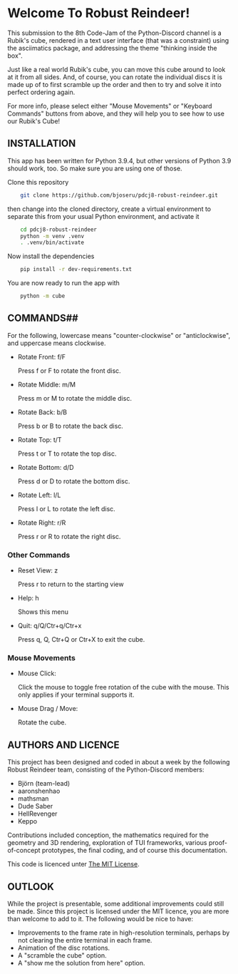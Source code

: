 # Welcome To Robust Reindeer! #

This submission to the 8th Code-Jam of the Python-Discord channel is a
Rubik's cube, rendered in a text user interface (that was a
constraint) using the asciimatics package, and addressing the theme
"thinking inside the box".

Just like a real world Rubik's cube, you can move this cube around to
look at it from all sides. And, of course, you can rotate the
individual discs it is made up of to first scramble up the order and
then to try and solve it into perfect ordering again.

For more info, please select either "Mouse Movements" or "Keyboard
Commands" buttons from above, and they will help you to see how to use
our Rubik's Cube!

## INSTALLATION

This app has been written for Python 3.9.4, but other versions of
Python 3.9 should work, too. So make sure you are using one of those.

Clone this repository

``` bash
    git clone https://github.com/bjoseru/pdcj8-robust-reindeer.git
```

then change into the cloned directory, create a virtual environment to
separate this from your usual Python environment, and activate it

``` bash
    cd pdcj8-robust-reindeer
    python -m venv .venv
    . .venv/bin/activate
```

Now install the dependencies
``` bash
    pip install -r dev-requirements.txt
```

You are now ready to run the app with
``` bash
    python -m cube
```

## COMMANDS##

For the following, lowercase means "counter-clockwise" or
"anticlockwise", and uppercase means clockwise.

- Rotate Front: f/F

    Press f or F to rotate the front disc.

- Rotate Middle: m/M

    Press m or M to rotate the middle disc.

- Rotate Back: b/B

    Press b or B to rotate the back disc.

- Rotate Top: t/T

    Press t or T to rotate the top disc.

- Rotate Bottom: d/D

    Press d or D to rotate the bottom disc.

- Rotate Left: l/L

    Press l or L to rotate the left disc.

- Rotate Right: r/R

    Press r or R to rotate the right disc.

### Other Commands ###

- Reset View: z

    Press r to return to the starting view

- Help: h

    Shows this menu

- Quit: q/Q/Ctr+q/Ctr+x

    Press q, Q, Ctr+Q or Ctr+X to exit the cube.

### Mouse Movements ###

- Mouse Click:

    Click the mouse to toggle free rotation of the cube with the
    mouse. This only applies if your terminal supports it.

- Mouse Drag / Move:

    Rotate the cube.

## AUTHORS AND LICENCE ##

This project has been designed and coded in about a week by the
following Robust Reindeer team, consisting of the Python-Discord
members:

- Björn (team-lead)
- aaronshenhao
- mathsman
- Dude Saber
- HellRevenger
- Keppo

Contributions included conception, the mathematics required for the
geometry and 3D rendering, exploration of TUI frameworks, various
proof-of-concept prototypes, the final coding, and of course this
documentation.

This code is licenced unter [The MIT License](https://opensource.org/licenses/MIT).

## OUTLOOK ##

While the project is presentable, some additional improvements could
still be made. Since this project is licensed under the MIT licence,
you are more than welcome to add to it. The following would be nice to
have:

- Improvements to the frame rate in high-resolution terminals, perhaps
  by not clearing the entire terminal in each frame.
- Animation of the disc rotations.
- A "scramble the cube" option.
- A "show me the solution from here" option.
